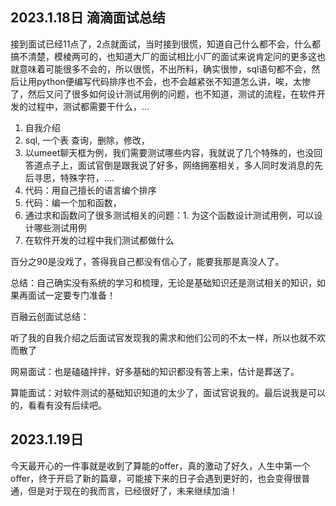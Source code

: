## 2023.1.18日 滴滴面试总结

​	接到面试已经11点了，2点就面试，当时接到很慌，知道自己什么都不会，什么都搞不清楚，模棱两可的，也知道大厂的面试相比小厂的面试来说肯定问的更多这也就意味着可能很多不会的，所以很慌，不出所料，确实很惨，sql语句都不会，然后让用python便编写代码排序也不会，也不会越紧张不知道怎么讲，唉，太惨了，然后又问了很多如何设计测试用例的问题，也不知道，测试的流程，在软件开发的过程中，测试都需要干什么，...

1. 自我介绍
2. sql, 一个表 查询，删除，修改，
3. 以umeet聊天框为例，我们需要测试哪些内容，我就说了几个特殊的，也没回答道点子上，面试官倒是跟我说了好多，网络拥塞相关，多人同时发消息的先后寻思，特殊字符，....
4. 代码：用自己擅长的语言编个排序
5. 代码：编一个加和函数，
6.  通过求和函数问了很多测试相关的问题：1. 为这个函数设计测试用例，可以设计哪些测试用例
7. 在软件开发的过程中我们测试都做什么

百分之90是没戏了，答得我自己都没有信心了，能要我那是真没人了。


总结：自己确实没有系统的学习和梳理，无论是基础知识还是测试相关的知识，如果再面试一定要专门准备！



百融云创面试总结：

听了我的自我介绍之后面试官发现我的需求和他们公司的不太一样，所以也就不欢而散了



网易面试：也是磕磕拌拌，好多基础的知识都没有答上来，估计是葬送了。



算能面试：对软件测试的基础知识知道的太少了，面试官说我的。最后说我是可以的，看看有没有后续吧。



## 2023.1.19日

今天最开心的一件事就是收到了算能的offer，真的激动了好久，人生中第一个offer，终于开启了新的篇章，可能接下来的日子会遇到更好的，也会变得很普通，但是对于现在的我而言，已经很好了，未来继续加油！







